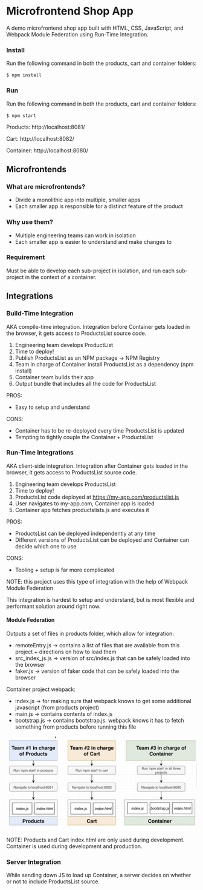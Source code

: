 # Microfrontend Shop App

A demo microfrontend shop app built with HTML, CSS, JavaScript, and Webpack Module Federation using Run-Time Integration.

### Install

Run the following command in both the products, cart and container folders:

    $ npm install

### Run

Run the following command in both the products, cart and container folders:

    $ npm start

Products: http://localhost:8081/

Cart: http://localhost:8082/

Container: http://localhost:8080/

## Microfrontends

### What are microfrontends?

- Divide a monolithic app into multiple, smaller apps
- Each smaller app is responsible for a distinct feature of the product

### Why use them?

- Multiple engineering teams can work in isolation
- Each smaller app is easier to understand and make changes to

### Requirement

Must be able to develop each sub-project in isolation, and run each sub-project in the context of a container.

## Integrations

### Build-Time Integration

AKA compile-time integration. Integration before Container gets loaded in the browser, it gets access to ProductsList source code.

1. Engineering team develops ProductList
2. Time to deploy!
3. Publish ProductsList as an NPM package -> NPM Registry
4. Team in charge of Container install ProductsList as a dependency (npm install)
5. Container team builds their app
6. Output bundle that includes all the code for ProductsList

PROS:

- Easy to setup and understand

CONS:

- Container has to be re-deployed every time ProductsList is updated
- Tempting to tightly couple the Container + ProductsList

### Run-Time Integrations

AKA client-side integration. Integration after Container gets loaded in the browser, it gets access to ProductsList source code.

1. Engineering team develops ProductsList
2. Time to deploy!
3. ProductsList code deployed at https://my-app.com/productslist.js
4. User navigates to my-app.com, Container app is loaded
5. Container app fetches productslists.js and executes it

PROS:

- ProductsList can be deployed independently at any time
- Different versions of ProductsList can be deployed and Container can decide which one to use

CONS:

- Tooling + setup is far more complicated

NOTE: this project uses this type of integration with the help of Webpack Module Federation

This integration is hardest to setup and understand, but is most flexible and performant solution around right now.

#### Module Federation

Outputs a set of files in products folder, which allow for integration:

- remoteEntry.js -> contains a list of files that are available from this project + directions on how to load them
- src_index_js.js -> version of src/index.js that can be safely loaded into the browser
- faker.js -> version of faker code that can be safely loaded into the browser

Container project webpack:

- index.js -> for making sure that webpack knows to get some additional javascript (from products project)
- main.js -> contains contents of index.js
- bootstrap.js -> contains bootstrap.js. webpack knows it has to fetch something from products before running this file

<img src="project-outline.png">

NOTE: Products and Cart index.html are only used during development. Container is used during development and production.

### Server Integration

While sending down JS to load up Container, a server decides on whether or not to include ProductsList source.
